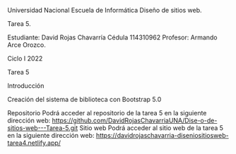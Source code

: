 Universidad Nacional 
Escuela de Informática 
Diseño de sitios web.

Tarea 5.

Estudiante: 
David Rojas Chavarría
Cédula
114310962
Profesor:
Armando Arce Orozco.

Ciclo I 2022

Tarea 5

Introducción

Creación del sistema de biblioteca con Bootstrap 5.0

Repositorio
Podrá acceder al repositorio de la tarea 5 en la siguiente dirección web:
	https://github.com/DavidRojasChavarriaUNA/Dise-o-de-sitios-web---Tarea-5.git
Sitio web
Podrá acceder al sitio web de la tarea 5 en la siguiente dirección web:
	https://davidrojaschavarria-diseniositiosweb-tarea4.netlify.app/